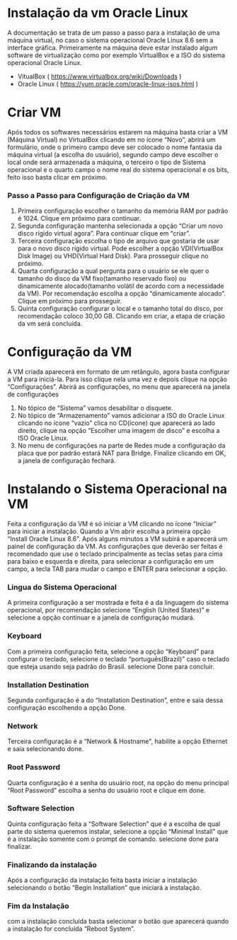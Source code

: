# Instalação da vm Oracle Linux
A documentação se trata de um passo a passo para a instalação de uma máquina virtual, no caso o sistema operacional Oracle Linux 8.6 sem a interface gráfica.
Primeiramente na máquina deve estar instalado algum software de virtualização como por exemplo VirtualBox e a ISO do sistema operacional Oracle Linux.

- VitualBox ( https://www.virtualbox.org/wiki/Downloads )
- Oracle Linux ( https://yum.oracle.com/oracle-linux-isos.html )

# Criar VM
Após todos os softwares necessários estarem na máquina basta criar a VM (Máquina Virtual) no VirtualBox clicando em no ícone “Novo”, abrirá um formulário, onde o primeiro campo deve ser colocado o nome fantasia da máquina virtual (a escolha do usuário), segundo campo deve escolher o local onde será armazenada a máquina, o terceiro o tipo de Sistema operacional e o quarto campo o nome real do sistema operacional e os bits, feito isso basta clicar em próximo.
### Passo a Passo para Configuração de Criação da VM
1. Primeira configuração escolher o tamanho da memória RAM por padrão é 1024. Clique em próximo para continuar.
2. Segunda configuração mantenha selecionada a opção “Criar um novo disco rígido virtual agora”. Para continuar clique em “criar”.
3. Terceira configuração escolha o tipo de arquivo que gostaria de usar para o novo disco rígido virtual. Pode escolher a opção VDI(VirtualBox Disk Image) ou VHD(Virtual Hard Disk). Para prosseguir clique no próximo.
4. Quarta configuração a qual pergunta para o usuário se ele quer o tamanho do disco da VM fixo(tamanho reservado fixo) ou dinamicamente alocado(tamanho volátil de acordo com a necessidade da VM). Por recomendação escolha a opção “dinamicamente alocado”. Clique em próximo para prosseguir.
5. Quinta configuração configurar o local e o tamanho total do disco, por recomendação coloco 30,00 GB. Clicando em criar, a etapa de criação da vm será concluída.

# Configuração da VM

A VM criada aparecerá em formato de um retângulo, agora basta configurar a VM para iniciá-la. Para isso clique nela uma vez e depois clique na opção “Configurações”. Abrirá as configurações, no menu que aparecerá na janela de configurações
1. No tópico de “Sistema” vamos desabilitar o disquete.
2. No tópico de “Armazenamento” vamos adicionar a ISO do Oracle Linux clicando no ícone “vazio” clica no CD(ícone) que aparecerá ao lado direito, clique na opção “Escolher uma imagem de disco” e escolha a ISO Oracle Linux.
3. No menu de configurações na parte de Redes mude  a configuração da placa que por padrão estará NAT para Bridge. Finalize clicando em OK, a janela de configuração fechará.

# Instalando o Sistema Operacional na VM
Feita a configuração da VM é só iniciar a VM clicando no ícone “Iniciar” para iniciar a instalação. Quando a Vm abrir escolha a primeira opção “Install Oracle Linux 8.6”. Após alguns minutos a VM subirá e aparecerá um painel de configuração da VM. As configurações que deverão ser feitas é recomendado que use o teclado principalmente as teclas setas para cima para baixo e esquerda e direita, para selecionar a configuração em um campo, a tecla TAB para mudar o campo e ENTER para selecionar a opção.

### Lingua do Sistema Operacional
A primeira configuração a ser mostrada e feita é a da linguagem do sistema operacional, por recomendação selecione “English (United States)” e selecione a opção continuar e a janela de configuração mudará.

### Keyboard
Com a primeira configuração feita, selecione a opção “Keyboard” para configurar o teclado, selecione o teclado “português(Brazil)” caso o teclado que esteja usando seja padrão do Brasil. selecione Done para concluir.

### Installation Destination
Segunda configuração é a do “Installation Destination”, entre e saia dessa configuração escolhendo a opção Done.

### Network
Terceira configuração é a “Network & Hostname", habilite a opção Ethernet e saia selecionando done.

### Root Password
Quarta configuração é a senha do usuário root, na opção do menu principal “Root Password” escolha a senha do usuário root e clique em done.

### Software Selection
Quinta configuração feita a “Software Selection” que é a escolha de qual parte do sistema queremos instalar, selecione a opção “Minimal Install” que é a instalação somente com o prompt de comando. selecione done para finalizar.

### Finalizando da instalação
Após a configuração da instalação feita basta iniciar a instalação selecionando o botão “Begin Installation” que iniciará a instalação.

### Fim da Instalação
com a instalação concluída basta selecionar o botão que aparecerá quando a instalação for concluída “Reboot System”.
